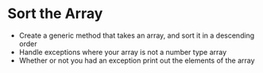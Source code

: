 # Sort the Array
 - Create a generic method that takes an array, and sort it in a descending order
 - Handle exceptions where your array is not a number type array
 - Whether or not you had an exception print out the elements of the array